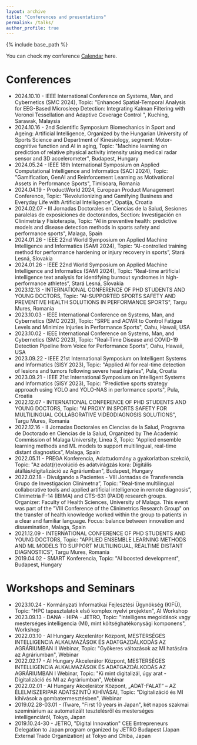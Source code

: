 ```yaml
---
layout: archive
title: "Conferences and presentations"
permalink: /talks/
author_profile: true
---
```


{% include base_path %}
<div class="wordwrap"> You can check my conference <a href="https://www.attila.phd/conferences"> Calendar</a> here.</div>

Conferences
======
* 2024.10.10 - IEEE International Conference on Systems, Man, and Cybernetics (SMC 2024), Topic: "Enhanced Spatial-Temporal Analysis for EEG-Based Microsleep Detection: Integrating Kalman Filtering with Voronoi Tessellation and Adaptive Coverage Control ",  Kuching, Sarawak, Malaysia
* 2024.10.16 - 2nd Scientific Symposium Biomechanics in Sport and Ageing: Artificial Intelligence, Organized by the Hungarian University of Sports Science and Department of Kinesiology, segment: Motor-cognitive function and AI in aging, Topic: "Machine learning on prediction of relative physical activity intensity using medical radar sensor and 3D accelerometer", Budapest, Hungary
* 2024.05.24 - IEEE 18th International Symposium on Applied Computational Intelligence and Informatics (SACI 2024), Topic: "Gamification, GenAI and Reinforcement Learning as Motivational Assets in Performance Sports", Timisoara, Romania
* 2024.04.19 - ProductWorld 2024, European Product Management Conference, Topic: "Revolutionizing and Gamifying Business and Everyday Life with Artificial Intelligence", Opatija, Croatia
* 2024.02.07 - III Jornadas Doctorales en Ciencias de la Salud, Sesiones paralelas de exposiciones de doctorandos, Section: Investigación en Clinimetría y Fisioterapia, Topic: "AI in preventive health: predictive models and disease detection methods in sports safety and performance sports", Malaga, Spain
* 2024.01.26 - IEEE 22nd World Symposium on Applied Machine Intelligence and Informatics (SAMI 2024), Topic: “AI-controlled training method for performance hardening or injury recovery in sports”, Stará Lesná, Slovakia
* 2024.01.26 - IEEE 22nd World Symposium on Applied Machine Intelligence and Informatics (SAMI 2024), Topic: “Real-time artificial intelligence text analysis for identifying burnout syndromes in high-performance athletes”, Stará Lesná, Slovakia
* 2023.12.13 - INTERNATIONAL CONFERENCE OF PHD STUDENTS AND YOUNG DOCTORS, Topic: "AI-SUPPORTED SPORTS SAFETY AND PREVENTIVE HEALTH SOLUTIONS IN PERFORMANCE SPORTS", Targu Mures, Romania
* 2023.10.03 - IEEE International Conference on Systems, Man, and Cybernetics (SMC 2023), Topic: "SRPE and ACWR to Control Fatigue Levels and Minimize Injuries in Performance Sports",  Oahu, Hawaii, USA
* 2023.10.02 - IEEE International Conference on Systems, Man, and Cybernetics (SMC 2023), Topic: "Real-Time Disease and COVID-19 Detection Pipeline from Voice for Performance Sports",  Oahu, Hawaii, USA
* 2023.09.22 - IEEE 21st International Symposium on Intelligent Systems and Informatics (SISY 2023), Topic: "Applied AI for real-time detection of lesions and tumors following severe head injuries",  Pula, Croatia
* 2023.09.21 - IEEE 21st International Symposium on Intelligent Systems and Informatics (SISY 2023), Topic: "Predictive sports strategy approach using YOLO and YOLO-NAS in performance sports", Pula, Croatia
* 2022.12.07 - INTERNATIONAL CONFERENCE OF PHD STUDENTS AND YOUNG DOCTORS, Topic: "AI PROXY IN SPORTS SAFETY FOR MULTILINGUAL COLLABORATIVE VIDEODIAGNOSIS SOLUTIONS", Targu Mures, Romania
* 2022.12.16 - II Jornadas Doctorales en Ciencias de la Salud, Programa de Doctorado en Ciencias de la Salud, Organized by The Academic Commission of Malaga University, Linea 3, Topic: ”Applied ensemble learning methods and ML models to support multilingual, real-time distant diagnostics”, Malaga, Spain
* 2022.05.11 - PREGA Konferencia, Adattudomány a gyakorlatban szekció, Topic: "Az adat(r)evolúció és adatvirágzás kora: Digitális átállás/digitalizáció az Agráriumban", Budapest, Hungary
* 2022.02.18 - Divulgando a Pacientes - VIII Jornadas de Transferencia Grupo de Investigacion Clinimetrıa”, Topic: "Real-time multilingual collaborative tools and applied artificial intelligence in remote diagnosis”, Clinimetria F-14 (IBIMA) and CTS-631 (PAIDI) research groups. Organizer: Faculty of Health Sciences, University of Malaga. This event was part of the "VIII Conference of the Clinimetrics Research Group" on the transfer of health knowledge worked within the group to patients in a clear and familiar language. Focus: balance between innovation and dissemination, Malaga, Spain
* 2021.12.09 - INTERNATIONAL CONFERENCE OF PHD STUDENTS AND YOUNG DOCTORS, Topic: "APPLIED ENSEMBLE LEARNING METHODS AND ML MODELS TO SUPPORT MULTILINGUAL, REALTIME DISTANT DIAGNOSTICS", Targu Mures, Romania
* 2019.04.02 - SMART Konferencia, Topic: "AI boosted development", Budapest, Hungary 

Workshops and Seminars
======
* 2023.10.24 - Kormányzati Informatikai Fejlesztési Ügynökség (KIFÜ), Topic: "HPC tapasztalatok első komplex nyelvi projekten", AI Workshop
* 2023.09.13 - DANA - HIPA - JETRO, Topic: "Intelligens megoldások vagy mesterséges intelligencia (MI), mint költséghatékonysági komponens", Workshop
* 2022.03.10 - AI Hungary Akcelerátor Központ, MESTERSÉGES INTELLIGENCIA ALKALMAZÁSOK ÉS ADATGAZDÁLKODÁS AZ AGRÁRIUMBAN II Webinar, Topic: "Gyökeres változások az MI hatására az Agráriumban", Webinar 
* 2022.02.17 - AI Hungary Akcelerátor Központ, MESTERSÉGES INTELLIGENCIA ALKALMAZÁSOK ÉS ADATGAZDÁLKODÁS AZ AGRÁRIUMBAN I Webinar, Topic: "Ki mint digitalizál, úgy arat - Digitalizáció és MI az Agráriumban", Webinar
* 2022.02.01 - AI Hungary Akcelerátor Központ, „ADAT-FALAT” – AZ ÉLELMISZERIPAR ADATSZINTŰ KIHÍVÁSAI, Topic: "Digitalizáció és MI kihívások a gombatermesztésben", Webinar
* 2019.02.28-03.01 - ITware, "First 10 years in Japan", két napos szakmai szeminárium az automatizált tesztelésről és mesterséges intelligenciáról, Tokyo, Japan 
* 2019.10.24-30 - JETRO, "Digital Innovation" CEE Entrepreneurs Delegation to Japan program organized by JETRO Budapest (Japan External Trade Organization) at Tokyo and Chiba, Japan


<!--div class="wordwrap"> You can check my conference <a href="https://www.attila.phd/conferences"> Calendar</a> here.</div>

{% if site.talkmap_link == true %}

<p style="text-decoration:underline;"><a href="/talkmap.html">See a map of all the places I've given a talk!</a></p>

{% endif %}

{% for post in site.talks reversed %}
  {% include archive-single-talk.html %}
{% endfor %}


{% include base_path %}
<div class="wordwrap"> You can check my conference <a href="https://www.attila.phd/conferences"> Calendar</a> here.</div-->

